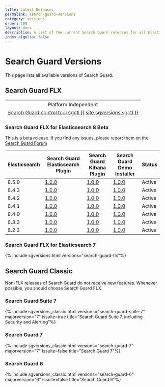 ```yaml
---
title: Latest Releases
permalink: search-guard-versions
category: versions
order: 100
layout: docs
description: A list of the current Search Guard releases for all Elasticsearch 7 and Kibana 7 versions.
index_algolia: false
---
```


<!--- Copyright 2022 floragunn GmbH -->

# Search Guard Versions

This page lists all available versions of Search Guard.

## Search Guard FLX

<table>
  <tr><th colspan=2 style="text-align:center; font-weight:400">Platform Independent</th></tr>
  <tr><td colspan=2 style="text-align:center"><a href="https://maven.search-guard.com//search-guard-flx-release/com/floragunn/sgctl/{{ site.sgversions.sgctl }}/sgctl-{{ site.sgversions.sgctl }}.sh">Search Guard control tool sgctl {{ site.sgversions.sgctl }}</a></td></tr>
</table>

### Search Guard FLX for Elasticsearch 8 Beta

This is a beta release. If you find any issues, please report them on the <a href="https://forum.search-guard.com/" target="_blank">Search Guard Forum</a>

<table>
  <thead>
  <tr>
    <th>Elasticsearch</th>
    <th>Search Guard Elasticsearch Plugin</th>
    <th>Search Guard Kibana Plugin</th>
    <th>Search Guard Demo Installer</th>
    <th>Status</th>
  </tr>
  </thead>
  <tbody>
    <tr>
        <td>8.5.0</td>
        <td><a href="https://maven.search-guard.com//search-guard-flx-release/com/floragunn/search-guard-flx-elasticsearch-plugin/1.0.0-beta-4-es-8.5.0/search-guard-flx-elasticsearch-plugin-1.0.0-beta-4-es-8.5.0.zip" target="_blank">1.0.0</a></td>
        <td><a href="https://maven.search-guard.com/search-guard-flx-release/com/floragunn/search-guard-flx-kibana-plugin/1.0.0-beta-4-es-8.5.0/search-guard-flx-kibana-plugin-1.0.0-beta-4-es-8.5.0.zip" target="_blank">1.0.0</a></td>
        <td><a href="https://maven.search-guard.com//search-guard-flx-release/com/floragunn/search-guard-flx-elasticsearch-plugin/1.0.0-beta-4-es-8.5.0/search-guard-flx-elasticsearch-plugin-1.0.0-beta-4-es-8.5.0-demo-installer.sh" target="_blank">1.0.0</a></td>
        <td>Active</td>
    </tr>
    <tr>
        <td>8.4.3</td>
        <td><a href="https://maven.search-guard.com//search-guard-flx-release/com/floragunn/search-guard-flx-elasticsearch-plugin/1.0.0-beta-4-es-8.4.3/search-guard-flx-elasticsearch-plugin-1.0.0-beta-4-es-8.4.3.zip" target="_blank">1.0.0</a></td>
        <td><a href="https://maven.search-guard.com/search-guard-flx-release/com/floragunn/search-guard-flx-kibana-plugin/1.0.0-beta-4-es-8.4.3/search-guard-flx-kibana-plugin-1.0.0-beta-4-es-8.4.3.zip" target="_blank">1.0.0</a></td>
        <td><a href="https://maven.search-guard.com//search-guard-flx-release/com/floragunn/search-guard-flx-elasticsearch-plugin/1.0.0-beta-4-es-8.4.3/search-guard-flx-elasticsearch-plugin-1.0.0-beta-4-es-8.4.3-demo-installer.sh" target="_blank">1.0.0</a></td>
        <td>Active</td>
    </tr>
    <tr>
        <td>8.4.2</td>
        <td><a href="https://maven.search-guard.com//search-guard-flx-release/com/floragunn/search-guard-flx-elasticsearch-plugin/1.0.0-beta-4-es-8.4.2/search-guard-flx-elasticsearch-plugin-1.0.0-beta-4-es-8.4.2.zip" target="_blank">1.0.0</a></td>
        <td><a href="https://maven.search-guard.com/search-guard-flx-release/com/floragunn/search-guard-flx-kibana-plugin/1.0.0-beta-4-es-8.4.2/search-guard-flx-kibana-plugin-1.0.0-beta-4-es-8.4.2.zip" target="_blank">1.0.0</a></td>
        <td><a href="https://maven.search-guard.com//search-guard-flx-release/com/floragunn/search-guard-flx-elasticsearch-plugin/1.0.0-beta-4-es-8.4.2/search-guard-flx-elasticsearch-plugin-1.0.0-beta-4-es-8.4.2-demo-installer.sh" target="_blank">1.0.0</a></td>
        <td>Active</td>
    </tr>
    <tr>
        <td>8.4.1</td>
        <td><a href="https://maven.search-guard.com//search-guard-flx-release/com/floragunn/search-guard-flx-elasticsearch-plugin/1.0.0-beta-4-es-8.4.1/search-guard-flx-elasticsearch-plugin-1.0.0-beta-4-es-8.4.1.zip" target="_blank">1.0.0</a></td>
        <td><a href="https://maven.search-guard.com/search-guard-flx-release/com/floragunn/search-guard-flx-kibana-plugin/1.0.0-beta-4-es-8.4.1/search-guard-flx-kibana-plugin-1.0.0-beta-4-es-8.4.1.zip" target="_blank">1.0.0</a></td>
        <td><a href="https://maven.search-guard.com//search-guard-flx-release/com/floragunn/search-guard-flx-elasticsearch-plugin/1.0.0-beta-4-es-8.4.1/search-guard-flx-elasticsearch-plugin-1.0.0-beta-4-es-8.4.1-demo-installer.sh" target="_blank">1.0.0</a></td>
        <td>Active</td>
    </tr>
    <tr>
        <td>8.4.0</td>
        <td><a href="https://maven.search-guard.com//search-guard-flx-release/com/floragunn/search-guard-flx-elasticsearch-plugin/1.0.0-beta-4-es-8.4.0/search-guard-flx-elasticsearch-plugin-1.0.0-beta-4-es-8.4.0.zip" target="_blank">1.0.0</a></td>
        <td><a href="https://maven.search-guard.com/search-guard-flx-release/com/floragunn/search-guard-flx-kibana-plugin/1.0.0-beta-4-es-8.4.0/search-guard-flx-kibana-plugin-1.0.0-beta-4-es-8.4.0.zip" target="_blank">1.0.0</a></td>
        <td><a href="https://maven.search-guard.com//search-guard-flx-release/com/floragunn/search-guard-flx-elasticsearch-plugin/1.0.0-beta-4-es-8.4.0/search-guard-flx-elasticsearch-plugin-1.0.0-beta-4-es-8.4.0-demo-installer.sh" target="_blank">1.0.0</a></td>
        <td>Active</td>
    </tr>
    <tr>
        <td>8.3.3</td>
        <td><a href="https://maven.search-guard.com//search-guard-flx-release/com/floragunn/search-guard-flx-elasticsearch-plugin/1.0.0-beta-4-es-8.3.3/search-guard-flx-elasticsearch-plugin-1.0.0-beta-4-es-8.3.3.zip" target="_blank">1.0.0</a></td>
        <td><a href="https://maven.search-guard.com/search-guard-flx-release/com/floragunn/search-guard-flx-kibana-plugin/1.0.0-beta-4-es-8.3.3/search-guard-flx-kibana-plugin-1.0.0-beta-4-es-8.3.3.zip" target="_blank">1.0.0</a></td>
        <td><a href="https://maven.search-guard.com//search-guard-flx-release/com/floragunn/search-guard-flx-elasticsearch-plugin/1.0.0-beta-4-es-8.3.3/search-guard-flx-elasticsearch-plugin-1.0.0-beta-4-es-8.3.3-demo-installer.sh" target="_blank">1.0.0</a></td>
        <td>Active</td>
    </tr>  
    <tr>
        <td>8.2.3</td>
        <td><a href="https://maven.search-guard.com//search-guard-flx-release/com/floragunn/search-guard-flx-elasticsearch-plugin/1.0.0-beta-4-es-8.2.3/search-guard-flx-elasticsearch-plugin-1.0.0-beta-4-es-8.2.3.zip" target="_blank">1.0.0</a></td>
        <td><a href="https://maven.search-guard.com/search-guard-flx-release/com/floragunn/search-guard-flx-kibana-plugin/1.0.0-beta-4-es-8.2.3/search-guard-flx-kibana-plugin-1.0.0-beta-4-es-8.2.3.zip" target="_blank">1.0.0</a></td>
        <td><a href="https://maven.search-guard.com//search-guard-flx-release/com/floragunn/search-guard-flx-elasticsearch-plugin/1.0.0-beta-4-es-8.2.3/search-guard-flx-elasticsearch-plugin-1.0.0-beta-4-es-8.2.3-demo-installer.sh" target="_blank">1.0.0</a></td>
        <td>Active</td>
    </tr>
</tbody>
</table>



### Search Guard FLX for Elasticsearch 7

{% include sgversions.html versions="search-guard-flx"%}

## Search Guard Classic

Non-FLX releases of Search Guard do not receive new features. Whenever possible, you should choose Search Guard FLX.

### Search Guard Suite 7

{% include sgversions_classic.html versions="search-guard-suite-7" majorversion="7" issuite=true title="Search Guard Suite 7, including Security and Alerting"%}

### Search Guard 7

{% include sgversions_classic.html versions="search-guard-7" majorversion="7" issuite=false title="Search Guard 7"%}

### Search Guard 6

{% include sgversions_classic.html versions="search-guard-6" majorversion="6" issuite=false title="Search Guard 6"%}